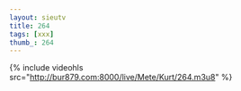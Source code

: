 ```yaml
--- 
layout: sieutv
title: 264
tags: [xxx]
thumb_: 264
---
```

{% include videohls src="http://bur879.com:8000/live/Mete/Kurt/264.m3u8" %} 
